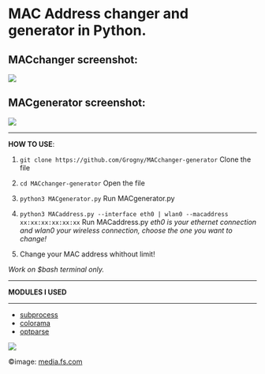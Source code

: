 <h1>MAC Address changer and generator in Python.</h1>

**MACchanger screenshot:**
-
<img src="https://github.com/Grogny/image-video-gif/blob/main/macaddress.png?raw=true">

**MACgenerator screenshot:**
-
<img src="https://github.com/Grogny/image-video-gif/blob/main/MACgenerator.png?raw=true">

---
**HOW TO USE**:

 1. ```git clone https://github.com/Grogny/MACchanger-generator``` Clone the file

 2. ```cd MACchanger-generator``` Open the file

 3. ```python3 MACgenerator.py``` Run MACgenerator.py
 
 4. ```python3 MACaddress.py --interface eth0 | wlan0 --macaddress xx:xx:xx:xx:xx:xx``` Run MACaddress.py
*eth0 is your ethernet connection and wlan0 your wireless connection, choose the one you want to change!*

 5. Change your MAC address whithout limit!

*Work on $bash terminal only.*

---
**MODULES I USED**

---
- <a href="https://docs.python.org/3/library/subprocess.html"> subprocess</a>
- <a href="https://super-devops.readthedocs.io/en/latest/misc.html"> colorama</a>
- <a href="https://docs.python.org/3/library/optparse.html"> optparse</a>
  
<img src="https://media.fs.com/images/community/upload/kindEditor/202104/12/l-adresse-mac-1618209718-GYzYSMPm46.jpg">

©image: <a href="https://media.fs.com">media.fs.com</a>
